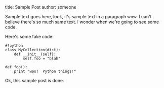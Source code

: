 title: Sample Post
author: someone

Sample text goes here, look, it's sample text in a paragraph wow.  I can't believe there's so much same text.
I wonder when we're going to see some code.

Here's some fake code:

    #!python
    class MyCollection(dict):
        def __init__(self):
            self.foo = "blah"

    def foo():
        print "woo!  Python things!"

Ok, this sample post is done.
